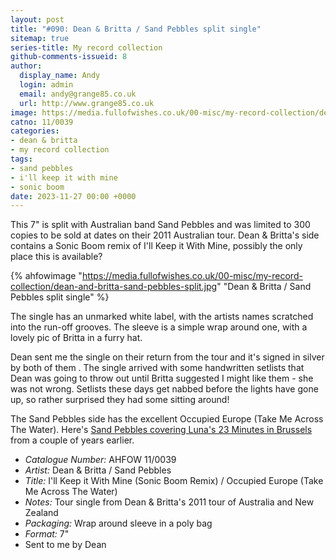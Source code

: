 ```yaml
---
layout: post
title: "#090: Dean & Britta / Sand Pebbles split single"
sitemap: true
series-title: My record collection
github-comments-issueid: 8
author:
  display_name: Andy
  login: admin
  email: andy@grange85.co.uk
  url: http://www.grange85.co.uk
image: https://media.fullofwishes.co.uk/00-misc/my-record-collection/dean-and-britta-sand-pebbles-split.jpg
catno: 11/0039
categories:
- dean & britta
- my record collection
tags:
- sand pebbles
- i'll keep it with mine
- sonic boom
date: 2023-11-27 00:00 +0000
---
```

This 7" is split with Australian band Sand Pebbles and was limited to 300 copies to be sold at dates on their 2011 Australian tour. Dean & Britta's side contains a Sonic Boom remix of I'll Keep it With Mine, possibly the only place this is available?

{% ahfowimage "https://media.fullofwishes.co.uk/00-misc/my-record-collection/dean-and-britta-sand-pebbles-split.jpg" "Dean & Britta / Sand Pebbles split single" %}

The single has an unmarked white label, with the artists names scratched into the run-off grooves. The sleeve is a simple wrap around one, with a lovely pic of Britta in a furry hat.

<!--more-->

Dean sent me the single on their return from the tour and it's signed in silver by both of them . The single arrived with some handwritten setlists that Dean was going to throw out until Britta suggested I might like them - she was not wrong. Setlists these days get nabbed before the lights have gone up, so rather surprised they had some sitting around! 

The Sand Pebbles side has the excellent Occupied Europe (Take Me Across The Water). Here's [Sand Pebbles covering Luna's 23 Minutes in Brussels](https://www.youtube.com/watch?v=0evpyM6w2ko) from a couple of years earlier.

 - *Catalogue Number:* AHFOW 11/0039
 - *Artist:* Dean & Britta / Sand Pebbles
 - *Title:* I'll Keep it With Mine (Sonic Boom Remix) / Occupied Europe (Take Me Across The Water)
 - *Notes:* Tour single from Dean & Britta's 2011 tour of Australia and New Zealand
 - *Packaging:* Wrap around sleeve in a poly bag
 - *Format:* 7"
 - Sent to me by Dean

